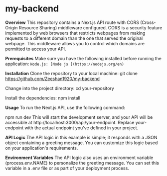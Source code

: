# my-backend
**Overview**
This repository contains a Next.js API route with CORS (Cross-Origin Resource Sharing) middleware configured. CORS is a security feature implemented 
by web browsers that restricts webpages from making requests to a different domain than the one that served the original webpage. This middleware allows 
you to control which domains are permitted to access your API.

**Prerequisites**
Make sure you have the following installed before running the application:
```Node.js: [Node js ](https://nodejs.org/en)```

**Installation**
Clone the repository to your local machine:
git clone https://github.com/Zeeshan1920/my-backend

Change into the project directory:
cd your-repository

Install the dependencies:
npm install


**Usage**
To run the Next.js API, use the following command:

npm run dev
This will start the development server, and your API will be accessible at http://localhost:3000/api/your-endpoint. Replace your-endpoint with the actual 
endpoint you've defined in your project.


**API Logic**
The API logic in this example is simple; it responds with a JSON object containing a greeting message. You can customize this logic based on your application's requirements.

**Environment Variables**
The API logic also uses an environment variable (process.env.NAME) to personalize the greeting message. You can set this variable in a .env file or as part of your deployment process.
